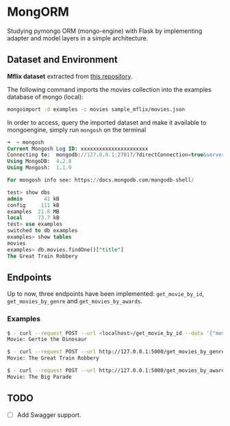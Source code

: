 # MongORM

Studying pymongo ORM (mongo-engine) with Flask by implementing adapter and model layers  in a simple architecture.

## Dataset and Environment

**Mflix dataset** extracted from [this repository](https://github.com/neelabalan/mongodb-sample-dataset).

The following command imports the movies collection into the examples database of mongo (local):

```bash
mongoimport -d examples -c movies sample_mflix/movies.json
```

In order to access, query the imported dataset and make it available to mongoengine, simply run `mongosh` on the terminal

```sql
➜  ~ mongosh
Current Mongosh Log ID: xxxxxxxxxxxxxxxxxxxxxx
Connecting to:  mongodb://127.0.0.1:27017/?directConnection=true&serverSelectionTimeoutMS=2000&appName=mongosh+1.1.9
Using MongoDB:  4.2.8
Using Mongosh:  1.1.9

For mongosh info see: https://docs.mongodb.com/mongodb-shell/

test> show dbs
admin       41 kB
config     111 kB
examples  21.8 MB
local     73.7 kB
test> use examples
switched to db examples
examples> show tables
movies
examples> db.movies.findOne()["title"]
The Great Train Robbery
```

## Endpoints

Up to now, three endpoints have been implemented: `get_movie_by_id`, `get_movies_by_genre` and `get_movies_by_awards`.

### Examples

```bash
$ - curl --request POST --url <localhost>/get_movie_by_id --data '{"movie_id": "573a1390f29313caabcd50e5"}'
Movie: Gertie the Dinosaur

$ - curl --request POST --url http://127.0.0.1:5000/get_movies_by_genre --data '{"movie_genre": "Western"}'
Movie: The Great Train Robbery

$ - curl --request POST --url http://127.0.0.1:5000/get_movies_by_awards --data '{"awards": "3"}'
Movie: The Big Parade
```

## TODO

- [ ] Add Swagger support.
